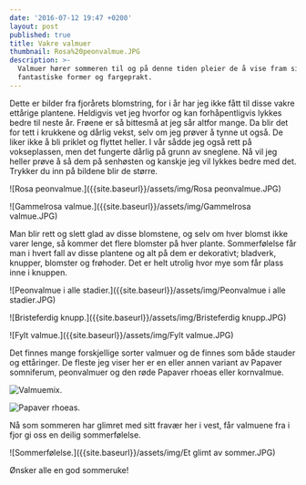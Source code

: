 ```yaml
---
date: '2016-07-12 19:47 +0200'
layout: post
published: true
title: Vakre valmuer
thumbnail: Rosa%20peonvalmue.JPG
description: >-
  Valmuer hører sommeren til og på denne tiden pleier de å vise fram sine
  fantastiske former og fargeprakt.
---
```


Dette er bilder fra fjorårets blomstring, for i år har jeg ikke fått til disse vakre ettårige plantene. Heldigvis vet jeg hvorfor og kan forhåpentligvis lykkes bedre til neste år. Frøene er så bittesmå at jeg sår altfor mange. Da blir det for tett i krukkene og dårlig vekst, selv om jeg prøver å tynne ut også. De liker ikke å bli priklet og flyttet heller. I vår sådde jeg også rett på vokseplassen, men det fungerte dårlig på grunn av sneglene. Nå vil jeg heller prøve å så dem på senhøsten og kanskje jeg vil lykkes bedre med det. Trykker du inn på bildene blir de større.

![Rosa peonvalmue.]({{site.baseurl}}/assets/img/Rosa peonvalmue.JPG)

![Gammelrosa valmue.]({{site.baseurl}}/assets/img/Gammelrosa valmue.JPG)
 
 <!--more-->
 
Man blir rett og slett glad av disse blomstene, og selv om hver blomst ikke varer lenge, så kommer det flere blomster på hver plante. Sommerfølelse får man i hvert fall av disse plantene og alt på dem er dekorativt; bladverk, knupper, blomster og frøhoder. Det er helt utrolig hvor mye som får plass inne i knuppen.

![Peonvalmue i alle stadier.]({{site.baseurl}}/assets/img/Peonvalmue i alle stadier.JPG)

![Bristeferdig knupp.]({{site.baseurl}}/assets/img/Bristeferdig knupp.JPG)

![Fylt valmue.]({{site.baseurl}}/assets/img/Fylt valmue.JPG)

Det finnes mange forskjellige sorter valmuer og de finnes som både stauder og ettåringer. De fleste jeg viser her er en eller annen variant av Papaver somniferum, peonvalmuer og den røde Papaver rhoeas eller kornvalmue. 

![Valmuemix.]({{site.baseurl}}/assets/img/Valmuemix.JPG)

![Papaver rhoeas.]({{site.baseurl}}/assets/img/Kornvalmue.JPG)

Nå som sommeren har glimret med sitt fravær her i vest, får valmuene fra i fjor gi oss en deilig sommerfølelse.

![Sommerfølelse.]({{site.baseurl}}/assets/img/Et glimt av sommer.JPG)

Ønsker alle en god sommeruke!
